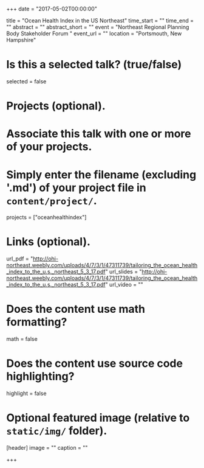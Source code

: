 +++
date = "2017-05-02T00:00:00"

title = "Ocean Health Index in the US Northeast"
time_start = ""
time_end = ""
abstract = ""
abstract_short = ""
event = "Northeast Regional Planning Body Stakeholder Forum  "
event_url = ""
location = "Portsmouth, New Hampshire"

# Is this a selected talk? (true/false)
selected = false

# Projects (optional).
#   Associate this talk with one or more of your projects.
 #   Simply enter the filename (excluding '.md') of your project file in `content/project/`.
projects = ["oceanhealthindex"]

# Links (optional).
url_pdf = "http://ohi-northeast.weebly.com/uploads/4/7/3/1/47311739/tailoring_the_ocean_health_index_to_the_u.s._northeast_5_3_17.pdf"
url_slides = "http://ohi-northeast.weebly.com/uploads/4/7/3/1/47311739/tailoring_the_ocean_health_index_to_the_u.s._northeast_5_3_17.pdf"
url_video = ""

# Does the content use math formatting?
  math = false
  
# Does the content use source code highlighting?
  highlight = false

# Optional featured image (relative to `static/img/` folder).
[header]
image = ""
caption = ""

+++

